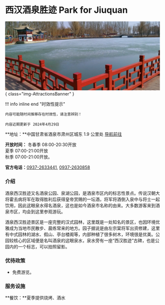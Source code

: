 # 西汉酒泉胜迹 Park for Jiuquan

![MogaoGrottoes](images/Jiuquan_ParkForJiuquan/ParkForJiuquan.jpg){ class="img-AttractionsBanner" }

!!! info inline end "时效性提示"
    
    内容可能随时间推移存在时效性，请注意辨别！

    内容近期更新于 2024年4月29日 

**地址：**中国甘肃省酒泉市肃州区城东 1.9 公里处 [导航前往](https://ditu.amap.com/search?id=B03A9007J6&city=620902&geoobj=92.994366%7C40.43608%7C93.273744%7C40.553154&query_type=IDQ&query=%E8%A5%BF%E6%B1%89%E9%85%92%E6%B3%89%E8%83%9C%E8%BF%B9&zoom=12.24?_blank)
    
**开放时间：** 冬春季 08:00-20:30开放<br/>夏季 07:00-21:00开放<br/>秋季 07:00-21:00开放。

**官方电话：**[0937-2633441](tel:0937-2633441), [0937-2630858](tel:0937-2630858)


### 介绍

酒泉西汉胜迹又名酒泉公园、泉湖公园，是酒泉市区内的标志性景点。传说汉朝大将霍去病将军在取得胜利后获得皇帝赏赐的一坛酒，将军将酒倒入泉中与将士一起饮用，因此这眼泉水得名酒泉，这也是如今酒泉市名称的由来。大多数游客来到酒泉市区，均会到这里参观游玩。

酒泉西汉胜迹景区是一座完整的汉式园林，这里既是一处知名的景区，也因环境优雅成为当地市民散步、晨练常来的地方。园子据说是由左宗棠将军出资修建，这里有中式园林的湖水、假山、亭台楼阁等，内部种植了很多树木，环境很是优美。公园较核心的区域便是名叫酒泉的这眼泉水，泉水旁有一座“西汉胜迹”古碑，也是公园内的一个标志，可以拍照留影。

### 优待政策

- 免费游览。

### 服务设施

**餐饮：**夏季提供烧烤、酒水